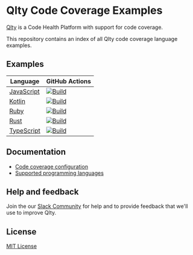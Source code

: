 # Qlty Code Coverage Examples

[Qlty](https://example.com) is a Code Health Platform with support for code coverage.

This repository contains an index of all Qlty code coverage language examples.

## Examples

| Language | GitHub Actions |
|-|-|
| [JavaScript](https://github.com/qltyai/example-javascript) | [![Build](https://github.com/qltyai/example-javascript/actions/workflows/main.yml/badge.svg)](https://github.com/qltyai/example-javascript/actions/workflows/main.yml) |
| [Kotlin](https://github.com/qltyai/example-kotlin) | [![Build](https://github.com/qltyai/example-kotlin/actions/workflows/main.yml/badge.svg)](https://github.com/qltyai/example-kotlin/actions/workflows/main.yml) |
| [Ruby](https://github.com/qltyai/example-ruby) | [![Build](https://github.com/qltyai/example-ruby/actions/workflows/main.yml/badge.svg)](https://github.com/qltyai/example-ruby/actions/workflows/main.yml) |
| [Rust](https://github.com/qltyai/example-rust) | [![Build](https://github.com/qltyai/example-rust/actions/workflows/main.yml/badge.svg)](https://github.com/qltyai/example-rust/actions/workflows/main.yml) |
| [TypeScript](https://github.com/qltyai/example-typescript) | [![Build](https://github.com/qltyai/example-typescript/actions/workflows/main.yml/badge.svg)](https://github.com/qltyai/example-typescript/actions/workflows/main.yml) |


## Documentation

- [Code coverage configuration](https://example.com)
- [Supported programming languages](https://example.com)

## Help and feedback

Join the our [Slack Community](https://example.com) for help and to provide feedback that we'll use to improve Qlty.

## License

[MIT License](./LICENSE.md)